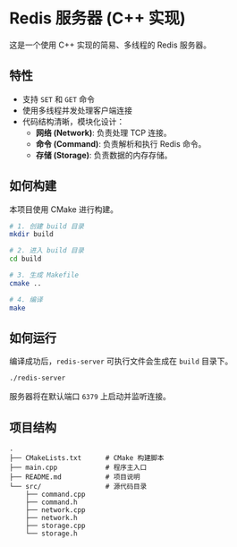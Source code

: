 # Redis 服务器 (C++ 实现)

这是一个使用 C++ 实现的简易、多线程的 Redis 服务器。

## 特性

*   支持 `SET` 和 `GET` 命令
*   使用多线程并发处理客户端连接
*   代码结构清晰，模块化设计：
    *   **网络 (Network)**: 负责处理 TCP 连接。
    *   **命令 (Command)**: 负责解析和执行 Redis 命令。
    *   **存储 (Storage)**: 负责数据的内存存储。

## 如何构建

本项目使用 CMake 进行构建。

```bash
# 1. 创建 build 目录
mkdir build

# 2. 进入 build 目录
cd build

# 3. 生成 Makefile
cmake ..

# 4. 编译
make
```

## 如何运行

编译成功后，`redis-server` 可执行文件会生成在 `build` 目录下。

```bash
./redis-server
```

服务器将在默认端口 `6379` 上启动并监听连接。

## 项目结构

```
.
├── CMakeLists.txt      # CMake 构建脚本
├── main.cpp            # 程序主入口
├── README.md           # 项目说明
└── src/                # 源代码目录
    ├── command.cpp
    ├── command.h
    ├── network.cpp
    ├── network.h
    ├── storage.cpp
    └── storage.h
```
